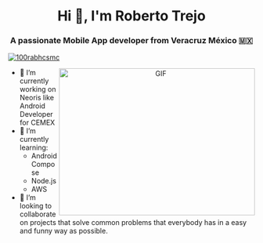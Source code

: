 <h1 align="center">Hi 👋, I'm Roberto Trejo</h1>

<h3 align="center">A passionate Mobile App developer from Veracruz México &#127474;&#127485;</h3>

<p align="left"> <a href="https://twitter.com/robTrej0" target="blank"><img src="https://img.shields.io/twitter/follow/robTrej0?logo=twitter&style=for-the-badge" alt="100rabhcsmc" /></a> </p>

<a target="_blank" align="center">
  <img align="right" top="500" height="300" width="400" alt="GIF" src="https://media.giphy.com/media/SWoSkN6DxTszqIKEqv/giphy.gif">
</a>

- 🔭 I’m currently working on Neoris like Android Developer for CEMEX
- 🌱 I’m currently learning:
  - Android Compose
  - Node.js
  - AWS
- 👯 I’m looking to collaborate on projects that solve common problems that everybody has in a easy and funny way as possible.

<!--
**robertdroid/robertdroid** is a ✨ _special_ ✨ repository because its `README.md` (this file) appears on your GitHub profile.

Here are some ideas to get you started:

- 🔭 I’m currently working on ...
- 🌱 I’m currently learning ...
- 👯 I’m looking to collaborate on ...
- 🤔 I’m looking for help with ...
- 💬 Ask me about ...
- 📫 How to reach me: ...
- 😄 Pronouns: ...
- ⚡ Fun fact: ...


-->
